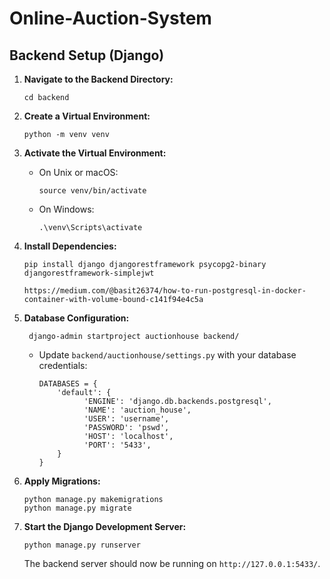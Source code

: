 # Online-Auction-System
## Backend Setup (Django)

1.  **Navigate to the Backend Directory:**

    ```
    cd backend
    ```

2.  **Create a Virtual Environment:**

    ```
    python -m venv venv
    ```

3.  **Activate the Virtual Environment:**

    -   On Unix or macOS:

        ```
        source venv/bin/activate
        ```

    -   On Windows:

        ```
        .\venv\Scripts\activate
        ```

4.  **Install Dependencies:**

    ```
    pip install django djangorestframework psycopg2-binary djangorestframework-simplejwt
    ```
    
    ```
    https://medium.com/@basit26374/how-to-run-postgresql-in-docker-container-with-volume-bound-c141f94e4c5a
    ```
    
5.  **Database Configuration:**

       ```
        django-admin startproject auctionhouse backend/
       ```
       
    -   Update `backend/auctionhouse/settings.py` with your database credentials:

        ```
        DATABASES = {
            'default': {
                  'ENGINE': 'django.db.backends.postgresql',
                  'NAME': 'auction_house',
                  'USER': 'username',
                  'PASSWORD': 'pswd',
                  'HOST': 'localhost',
                  'PORT': '5433',
            }
        }
        ```

7.  **Apply Migrations:**

    ```
    python manage.py makemigrations
    python manage.py migrate
    ```
8.  **Start the Django Development Server:**

    ```
    python manage.py runserver
    ```

    The backend server should now be running on `http://127.0.0.1:5433/`.

